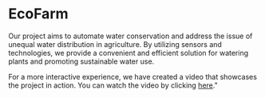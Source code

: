 # EcoFarm

Our project aims to automate water conservation and address the issue of unequal water distribution in agriculture. By utilizing sensors and technologies, we provide a convenient and efficient solution for watering plants and promoting sustainable water use.

For a more interactive experience, we have created a video that showcases the project in action. You can watch the video by clicking [here](https://iitgnacin-my.sharepoint.com/:v:/g/personal/22110189_iitgn_ac_in/EXtA8T1KOaZFjCWRLG4GfkkB4Pmc6yKVyd-OYm-y5q8uJQ?e=E87cDZ)."
